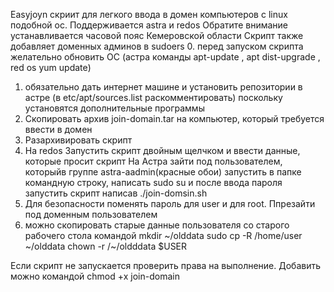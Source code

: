 Easyjoyn
скриит для легкого ввода в домен компьютеров с linux подобной ос.
Поддерживается astra и redos
Обратите внимание устанавливается часовой пояс Кемеровской области
Скрипт также добавляет доменных админов в sudoers
0. перед запуском скрипта желательно обновить ОС (астра команды apt-update , apt dist-upgrade , red os yum update)
1. обязательно дать интернет машине и установить репозитории в астре (в etc/apt/sources.list раскомментировать) поскольку установятся дополнительные программы
2. Скопировать архив join-domain.tar на компьютер, который требуется ввести в домен
3. Разархивировать скрипт
5. На redos Запустить скрипт двойным щелчком и ввести данные, которые просит скрипт
   На Астра зайти под пользователем, которыйв группе astra-aadmin(красные обои) запустить в папке командную строку, написать sudo su и после ввода пароля запустить скрипт написав ./join-domsin.sh
6. Для безопасности поменять пароль для user и для root. Ппрезайти под доменным пользователем
7. можно скопировать старые данные пользователя со старого рабочего стола командой  mkdir ~/olddata sudo cp -R /home/user ~/olddata chown -r /~/oldddata $USER

Если скрипт не запускается проверить права на выполнение. Добавить можно командой chmod +x join-domain
